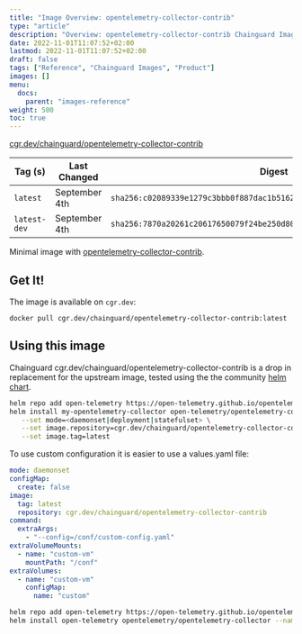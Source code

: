 ```yaml
---
title: "Image Overview: opentelemetry-collector-contrib"
type: "article"
description: "Overview: opentelemetry-collector-contrib Chainguard Image"
date: 2022-11-01T11:07:52+02:00
lastmod: 2022-11-01T11:07:52+02:00
draft: false
tags: ["Reference", "Chainguard Images", "Product"]
images: []
menu:
  docs:
    parent: "images-reference"
weight: 500
toc: true
---
```


[cgr.dev/chainguard/opentelemetry-collector-contrib](https://github.com/chainguard-images/images/tree/main/images/opentelemetry-collector-contrib)

| Tag (s)       | Last Changed  | Digest                                                                    |
|---------------|---------------|---------------------------------------------------------------------------|
|  `latest`     | September 4th | `sha256:c02089339e1279c3bbb0f887dac1b5162b68e9b14ba215acaf7b1858b44ae40e` |
|  `latest-dev` | September 4th | `sha256:7870a20261c20617650079f24be250d802dee4efb7240e4836c147a07f49ae2f` |



Minimal image with [opentelemetry-collector-contrib](https://github.com/open-telemetry/opentelemetry-collector-contrib).

## Get It!

The image is available on `cgr.dev`:

```
docker pull cgr.dev/chainguard/opentelemetry-collector-contrib:latest
```

## Using this image

Chainguard cgr.dev/chainguard/opentelemetry-collector-contrib is a drop in replacement for the upstream image, tested using the the community [helm chart](https://opentelemetry.io/docs/kubernetes/helm/collector/).

```bash
helm repo add open-telemetry https://open-telemetry.github.io/opentelemetry-helm-charts
helm install my-opentelemetry-collector open-telemetry/opentelemetry-collector \
   --set mode=<daemonset|deployment|statefulset> \
   --set image.repository=cgr.dev/chainguard/opentelemetry-collector-contrib \
   --set image.tag=latest
```

To use custom configuration it is easier to use a values.yaml file:

```yaml
mode: daemonset
configMap:
  create: false
image:
  tag: latest
  repository: cgr.dev/chainguard/opentelemetry-collector-contrib
command:
  extraArgs:
    - "--config=/conf/custom-config.yaml"
extraVolumeMounts:
  - name: "custom-vm"
    mountPath: "/conf"
extraVolumes:
  - name: "custom-vm"
    configMap:
      name: "custom"

```
```bash
helm repo add open-telemetry https://open-telemetry.github.io/opentelemetry-helm-charts
helm install open-telemetry opentelemetry/opentelemetry-collector --namespace open-telemetry-custom-config -f values.yaml
```

